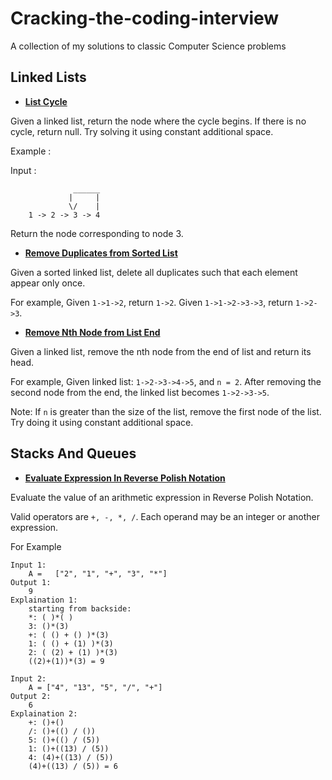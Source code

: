 # Cracking-the-coding-interview
A collection of my solutions to classic Computer Science problems

## Linked Lists

* **[List Cycle](https://github.com/dariack/Cracking-the-coding-interview/blob/master/ListCycle.py)**

Given a linked list, return the node where the cycle begins. If there is no cycle, return null.
Try solving it using constant additional space.

Example :

Input : 

                  ______
                 |     |
                 \/    |
        1 -> 2 -> 3 -> 4

Return the node corresponding to node 3. 

* **[Remove Duplicates from Sorted List](https://github.com/dariack/Cracking-the-coding-interview/blob/master/RemoveDuplicatesFromSortedList.py)**

Given a sorted linked list, delete all duplicates such that each element appear only once.

For example,
Given `1->1->2`, return `1->2`.
Given `1->1->2->3->3`, return `1->2->3`.

* **[Remove Nth Node from List End](https://github.com/dariack/Cracking-the-coding-interview/blob/master/RemoveNthNodeFromListEnd.py)**

Given a linked list, remove the nth node from the end of list and return its head.

For example,
Given linked list: `1->2->3->4->5`, and `n = 2`.
After removing the second node from the end, the linked list becomes `1->2->3->5`.

Note:
If `n` is greater than the size of the list, remove the first node of the list.
Try doing it using constant additional space.

## Stacks And Queues

* **[Evaluate Expression In Reverse Polish Notation](https://github.com/dariack/Cracking-the-coding-interview/blob/master/EvaluateExpression.py)**

Evaluate the value of an arithmetic expression in Reverse Polish Notation.

Valid operators are `+, -, *, /`. Each operand may be an integer or another expression.

For Example

```
Input 1:
    A =   ["2", "1", "+", "3", "*"]
Output 1:
    9
Explaination 1:
    starting from backside:
    *: ( )*( )
    3: ()*(3)
    +: ( () + () )*(3)
    1: ( () + (1) )*(3)
    2: ( (2) + (1) )*(3)
    ((2)+(1))*(3) = 9
    
Input 2:
    A = ["4", "13", "5", "/", "+"]
Output 2:
    6
Explaination 2:
    +: ()+()
    /: ()+(() / ())
    5: ()+(() / (5))
    1: ()+((13) / (5))
    4: (4)+((13) / (5))
    (4)+((13) / (5)) = 6
```
